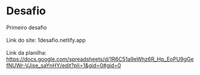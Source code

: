 # Desafio
 Primeiro desafio  <br> <br>
Link do site:  1desafio.netlify.app <br> <br>
Link da planilha: https://docs.google.com/spreadsheets/d/1R6C51a9eWhz6R_Hp_EoPU9gGefNUWr-VJise_saYnHY/edit?pli=1&gid=0#gid=0
